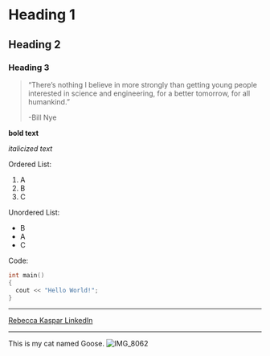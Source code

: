 # Heading 1
## Heading 2
### Heading 3

> “There’s nothing I believe in more strongly than getting young people interested in science and engineering, for a better tomorrow, for all humankind.”
> 
> -Bill Nye

**bold text**

*italicized text*

Ordered List:
1. A
2. B
3. C

Unordered List:
- B
- A
- C

Code:
```cpp
int main()
{
  cout << "Hello World!";
}
```

---
[Rebecca Kaspar LinkedIn](https://www.linkedin.com/in/rebecca-kaspar-950b71230/)

---
This is my cat named Goose.
![IMG_8062](https://github.com/rkaspar123/CPE322/assets/123090388/e5f6d7c4-c7a1-4271-be21-eea1b873d0df)
